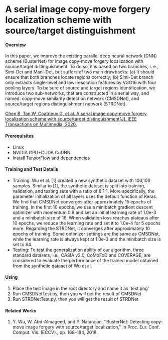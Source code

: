 # A serial image copy-move forgery localization scheme with source/target distinguishment

#### Overview
In this paper, we improve the existing parallel deep neural network (DNN) scheme (BusterNet) for image copy-move forgery localization with source/target distinguishment. To do so, it is based on two branches, i. e., Simi-Det and Mani-Det, but suffers of two main drawbacks: (a) It should ensure that both branches locate regions correctly; (b) Simi-Det branch only extracts single-level and low-resolution features by VGG16 with four pooling layers. To be sure of source and target regions identification, we introduce two sub-networks, that are constructed in a serial way, and named: copy-move similarity detection network (CMSDNet), and source/target regions distinguishment network (STRDNet).

[Chen B, Tan W, Coatrieux G, et al. A serial image copy-move forgery localization scheme with source/target distinguishment[J]. IEEE Transactions on Multimedia, 2020.](https://ieeexplore.ieee.org/abstract/document/9207851/)

#### Prerequisites
- Linux
- NVIDIA GPU+CUDA CuDNN 
- Install TensorFlow and dependencies

#### Training and Test Details
- Training: Wu et al. [1] created a new synthetic dataset with 100,100 samples. Similar to [1], the synthetic dataset is split into training, validation, and testing sets with a ratio of 8:1:1. More specifically, the parameter initialization of all layers uses the default function of Keras. We find that CMSDNet converges after approximately 15 epochs of training. In the first 10 epochs, we use a minibatch gradient descent optimizer with momentum 0.9 and set an initial learning rate of 1.0e-3 and a minibatch size of 16. When validation loss reaches plateaus after 10 epochs, we reduce the learning rate and set it to 1.0e-4 for 5 epochs more. Regarding the STRDNet, it converges after approximately 10 epochs of training. Some optimizer settings are the same as CMSDNet, while the learning rate is always kept at 1.0e-3 and the minibatch size is set to 64.
- Testing: To test the generalization ability of our algorithm, three standard datasets, i.e., CASIA v2.0, CoMoFoD and COVERAGE, are considered to evaluate the performance of the trained model obtained from the synthetic dataset of Wu et al. 

#### Using

1.  Place the test image in the root directory and name it as 'test.png'
2.  Run CMSDNetTest.py, then you will get the result of CMSDNet
3.  Run STRDNetTest.py, then you will get the result of STRDNet

#### Related Works

1.  Y. Wu, W. Abd-Almageed, and P. Natarajan, ‘‘BusterNet: Detecting
    copy-move image forgery with source/target localization,’’ in Proc. Eur.
    Conf. Comput. Vis. (ECCV)., pp. 168–184, 2018.
